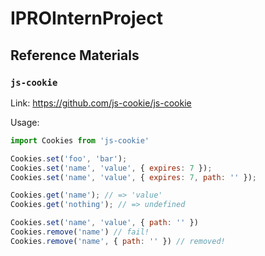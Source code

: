 # IPROInternProject

## Reference Materials 

### `js-cookie`

Link: https://github.com/js-cookie/js-cookie

Usage: 

```JavaScript
import Cookies from 'js-cookie'

Cookies.set('foo', 'bar');
Cookies.set('name', 'value', { expires: 7 });
Cookies.set('name', 'value', { expires: 7, path: '' });

Cookies.get('name'); // => 'value'
Cookies.get('nothing'); // => undefined

Cookies.set('name', 'value', { path: '' })
Cookies.remove('name') // fail!
Cookies.remove('name', { path: '' }) // removed!


```